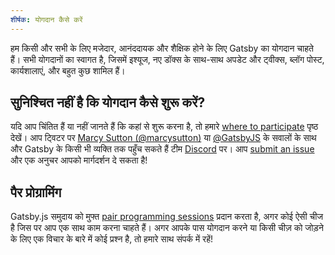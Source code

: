 ```yaml
---
शीर्षक: योगदान कैसे करें
---
```


हम किसी और सभी के लिए मजेदार, आनंददायक और शैक्षिक होने के लिए Gatsby का योगदान चाहते हैं। सभी योगदानों का स्वागत है, जिसमें इश्यूज, नए डॉक्स के साथ-साथ अपडेट और ट्वीक्स, ब्लॉग पोस्ट, कार्यशालाएं, और बहुत कुछ शामिल हैं।

## सुनिश्चित नहीं है कि योगदान कैसे शुरू करें?

यदि आप चिंतित हैं या नहीं जानते हैं कि कहां से शुरू करना है, तो हमारे [where to participate](/contributing/where-to-participate/) पृष्ठ देखें। आप ट्विटर पर [Marcy Sutton (@marcysutton)](https://twitter.com/marcysutton) या [@GatsbyJS](https://twitter.com/gatsbyjs) के सवालों के साथ और Gatsby के किसी भी व्यक्ति तक पहुँच सकते हैं टीम [Discord](https://gatsby.dev/discord) पर। आप [submit an issue](/contributing/how-to-file-an-issue/) और एक अनुचर आपको मार्गदर्शन दे सकता है!

## पैर प्रोग्रामिंग 

Gatsby.js समुदाय को मुफ्त [pair programming sessions](/contributing/pair-programming/) प्रदान करता है, अगर कोई ऐसी चीज है जिस पर आप एक साथ काम करना चाहते हैं। अगर आपके पास योगदान करने या किसी चीज़ को जोड़ने के लिए एक विचार के बारे में कोई प्रश्न है, तो हमारे साथ संपर्क में रहें!

<GuideList slug={props.slug} />
